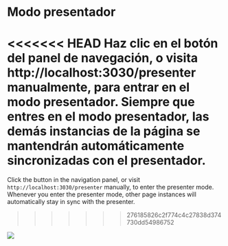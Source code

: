 # Modo presentador

<<<<<<< HEAD
Haz clic en el botón <carbon-user-speaker class="inline-icon-btn"/> del panel de navegación, o visita http://localhost:3030/presenter manualmente, para entrar en el modo presentador. Siempre que entres en el modo presentador, las demás instancias de la página se mantendrán automáticamente sincronizadas con el presentador.
=======
Click the <carbon-user-speaker class="inline-icon-btn"/> button in the navigation panel, or visit `http://localhost:3030/presenter` manually, to enter the presenter mode. Whenever you enter the presenter mode, other page instances will automatically stay in sync with the presenter.
>>>>>>> 276185826c2f774c4c27838d374730dd54986752

![](/screenshots/presenter-mode.png)
